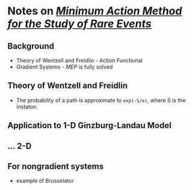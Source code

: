 # Notes on [_Minimum Action Method for the Study of Rare Events_](http://www.cims.nyu.edu/~eve2/mam.pdf)
## Background
- Theory of Wentzell and Freidlin - Action Functional
- Gradient Systems - _MEP_ is fully solved
## Theory of Wentzell and Freidlin
- The probability of a path is approximate to `exp(-S/e)`, where S is the instaton.
## Application to 1-D Ginzburg-Landau Model
## ... 2-D
## For nongradient systems
- example of Brusselator
